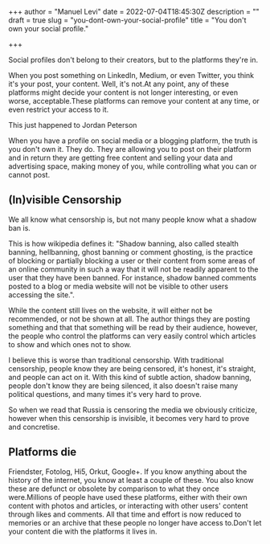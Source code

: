 +++
author = "Manuel Levi"
date = 2022-07-04T18:45:30Z
description = ""
draft = true
slug = "you-dont-own-your-social-profile"
title = "You don't own your social profile."

+++


Social profiles don't belong to their creators, but to the platforms they're in.

When you post something on LinkedIn, Medium, or even Twitter, you think it's your post, your content. Well, it's not.At any point, any of these platforms might decide your content is not longer interesting, or even worse, acceptable.These platforms can remove your content at any time, or even restrict your access to it.

This just happened to Jordan Peterson

When you have a profile on social media or a blogging platform, the truth is you don't own it. They do. They are allowing you to post on their platform and in return they are getting free content and selling your data and advertising space, making money of you, while controlling what you can or cannot post.

## (In)visible Censorship

We all know what censorship is, but not many people know what a shadow ban is.

This is how wikipedia defines it: "Shadow banning, also called stealth banning, hellbanning, ghost banning or comment ghosting, is the practice of blocking or partially blocking a user or their content from some areas of an online community in such a way that it will not be readily apparent to the user that they have been banned. For instance, shadow banned comments posted to a blog or media website will not be visible to other users accessing the site.".

While the content still lives on the website, it will either not be recommended, or not be shown at all. The author things they are posting something and that that something will be read by their audience, however, the people who control the platforms can very easily control which articles to show and which ones not to show.

I believe this is worse than traditional censorship. With traditional censorship, people know they are being censored, it's honest, it's straight, and people can act on it. With this kind of subtle action, shadow banning, people don't know they are being silenced, it also doesn't raise many political questions, and many times it's very hard to prove.

So when we read that Russia is censoring the media we obviously criticize, however when this censorship is invisible, it becomes very hard to prove and concretise.

## Platforms die

Friendster, Fotolog, Hi5, Orkut, Google+. If you know anything about the history of the internet, you know at least a couple of these. You also know these are defunct or obsolete by comparison to what they once were.Millions of people have used these platforms, either with their own content with photos and articles, or interacting with other users' content through likes and comments. All that time and effort is now reduced to memories or an archive that these people no longer have access to.Don't let your content die with the platforms it lives in.

